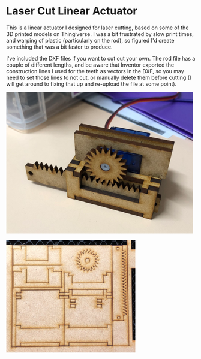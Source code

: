 # Laser Cut Linear Actuator

This is a linear actuator I designed for laser cutting, based on some of the 3D printed models on Thingiverse. I was a bit frustrated by slow print times, and warping of plastic (particularly on the rod), so figured I'd create something that was a bit faster to produce.

I've included the DXF files if you want to cut out your own. The rod file has a couple of different lengths, and be aware that Inventor exported the construction lines I used for the teeth as vectors in the DXF, so you may need to set those lines to not cut, or manually delete them before cutting (I will get around to fixing that up and re-upload the file at some point).

![Actuator Front](front.png)

![Actuator Cutout](flatpack.png)